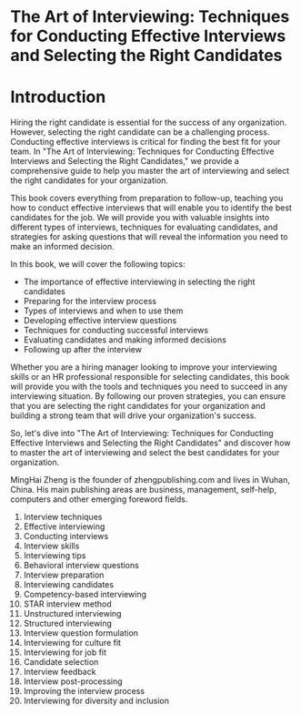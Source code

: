 # The Art of Interviewing: Techniques for Conducting Effective Interviews and Selecting the Right Candidates

# Introduction

Hiring the right candidate is essential for the success of any organization. However, selecting the right candidate can be a challenging process. Conducting effective interviews is critical for finding the best fit for your team. In "The Art of Interviewing: Techniques for Conducting Effective Interviews and Selecting the Right Candidates," we provide a comprehensive guide to help you master the art of interviewing and select the right candidates for your organization.

This book covers everything from preparation to follow-up, teaching you how to conduct effective interviews that will enable you to identify the best candidates for the job. We will provide you with valuable insights into different types of interviews, techniques for evaluating candidates, and strategies for asking questions that will reveal the information you need to make an informed decision.

In this book, we will cover the following topics:

* The importance of effective interviewing in selecting the right candidates
* Preparing for the interview process
* Types of interviews and when to use them
* Developing effective interview questions
* Techniques for conducting successful interviews
* Evaluating candidates and making informed decisions
* Following up after the interview

Whether you are a hiring manager looking to improve your interviewing skills or an HR professional responsible for selecting candidates, this book will provide you with the tools and techniques you need to succeed in any interviewing situation. By following our proven strategies, you can ensure that you are selecting the right candidates for your organization and building a strong team that will drive your organization's success.

So, let's dive into "The Art of Interviewing: Techniques for Conducting Effective Interviews and Selecting the Right Candidates" and discover how to master the art of interviewing and select the best candidates for your organization.

MingHai Zheng is the founder of zhengpublishing.com and lives in Wuhan, China. His main publishing areas are business, management, self-help, computers and other emerging foreword fields.



1. Interview techniques
2. Effective interviewing
3. Conducting interviews
4. Interview skills
5. Interviewing tips
6. Behavioral interview questions
7. Interview preparation
8. Interviewing candidates
9. Competency-based interviewing
10. STAR interview method
11. Unstructured interviewing
12. Structured interviewing
13. Interview question formulation
14. Interviewing for culture fit
15. Interviewing for job fit
16. Candidate selection
17. Interview feedback
18. Interview post-processing
19. Improving the interview process
20. Interviewing for diversity and inclusion

